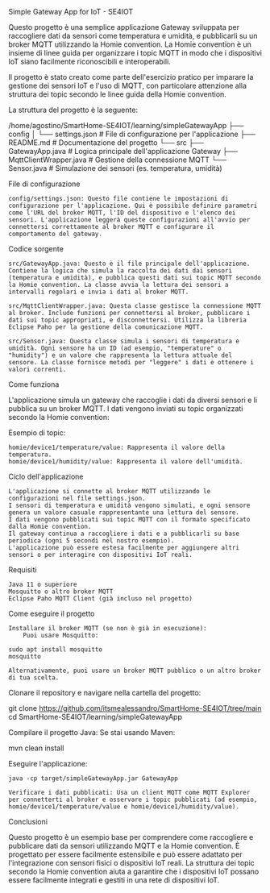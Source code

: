 Simple Gateway App for IoT - SE4IOT

Questo progetto è una semplice applicazione Gateway sviluppata per raccogliere dati da sensori come temperatura e umidità, e pubblicarli su un broker MQTT utilizzando la Homie convention. La Homie convention è un insieme di linee guida per organizzare i topic MQTT in modo che i dispositivi IoT siano facilmente riconoscibili e interoperabili.

Il progetto è stato creato come parte dell'esercizio pratico per imparare la gestione dei sensori IoT e l'uso di MQTT, con particolare attenzione alla struttura dei topic secondo le linee guida della Homie convention.

La struttura del progetto è la seguente:

/home/agostino/SmartHome-SE4IOT/learning/simpleGatewayApp
├── config
│   └── settings.json             # File di configurazione per l'applicazione
├── README.md                    # Documentazione del progetto
└── src
    ├── GatewayApp.java           # Logica principale dell'applicazione Gateway
    ├── MqttClientWrapper.java    # Gestione della connessione MQTT
    └── Sensor.java               # Simulazione dei sensori (es. temperatura, umidità)

File di configurazione

    config/settings.json: Questo file contiene le impostazioni di configurazione per l'applicazione. Qui è possibile definire parametri come l'URL del broker MQTT, l'ID del dispositivo e l'elenco dei sensori. L'applicazione leggerà queste configurazioni all'avvio per connettersi correttamente al broker MQTT e configurare il comportamento del gateway.

Codice sorgente

    src/GatewayApp.java: Questo è il file principale dell'applicazione. Contiene la logica che simula la raccolta dei dati dai sensori (temperatura e umidità), e pubblica questi dati sui topic MQTT secondo la Homie convention. La classe avvia la lettura dei sensori a intervalli regolari e invia i dati al broker MQTT.

    src/MqttClientWrapper.java: Questa classe gestisce la connessione MQTT al broker. Include funzioni per connettersi al broker, pubblicare i dati sui topic appropriati, e disconnettersi. Utilizza la libreria Eclipse Paho per la gestione della comunicazione MQTT.

    src/Sensor.java: Questa classe simula i sensori di temperatura e umidità. Ogni sensore ha un ID (ad esempio, "temperature" o "humidity") e un valore che rappresenta la lettura attuale del sensore. La classe fornisce metodi per "leggere" i dati e ottenere i valori correnti.

Come funziona

L'applicazione simula un gateway che raccoglie i dati da diversi sensori e li pubblica su un broker MQTT. I dati vengono inviati su topic organizzati secondo la Homie convention:

Esempio di topic:

    homie/device1/temperature/value: Rappresenta il valore della temperatura.
    homie/device1/humidity/value: Rappresenta il valore dell'umidità.

Ciclo dell'applicazione

    L'applicazione si connette al broker MQTT utilizzando le configurazioni nel file settings.json.
    I sensori di temperatura e umidità vengono simulati, e ogni sensore genera un valore casuale rappresentante una lettura del sensore.
    I dati vengono pubblicati sui topic MQTT con il formato specificato dalla Homie convention.
    Il gateway continua a raccogliere i dati e a pubblicarli su base periodica (ogni 5 secondi nel nostro esempio).
    L'applicazione può essere estesa facilmente per aggiungere altri sensori o per interagire con dispositivi IoT reali.

Requisiti

    Java 11 o superiore
    Mosquitto o altro broker MQTT
    Eclipse Paho MQTT Client (già incluso nel progetto)

Come eseguire il progetto

    Installare il broker MQTT (se non è già in esecuzione):
        Puoi usare Mosquitto:

    sudo apt install mosquitto
    mosquitto

    Alternativamente, puoi usare un broker MQTT pubblico o un altro broker di tua scelta.

Clonare il repository e navigare nella cartella del progetto:

git clone <https://github.com/itsmealessandro/SmartHome-SE4IOT/tree/main>
cd SmartHome-SE4IOT/learning/simpleGatewayApp

Compilare il progetto Java: Se stai usando Maven:

mvn clean install

Eseguire l'applicazione:

    java -cp target/simpleGatewayApp.jar GatewayApp

    Verificare i dati pubblicati: Usa un client MQTT come MQTT Explorer per connetterti al broker e osservare i topic pubblicati (ad esempio, homie/device1/temperature/value e homie/device1/humidity/value).

Conclusioni

Questo progetto è un esempio base per comprendere come raccogliere e pubblicare dati da sensori utilizzando MQTT e la Homie convention. È progettato per essere facilmente estensibile e può essere adattato per l'integrazione con sensori fisici o dispositivi IoT reali. La struttura dei topic secondo la Homie convention aiuta a garantire che i dispositivi IoT possano essere facilmente integrati e gestiti in una rete di dispositivi IoT.